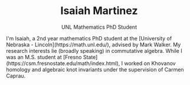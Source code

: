 <div align="center">
  <h1> Isaiah Martinez </h1>
  <p>UNL Mathematics PhD Student</p>
</div>
<div align="left">
  I'm Isaiah, a 2nd year mathematics PhD student at the [University of Nebraska - Lincoln](https://math.unl.edu/), advised by Mark Walker. My research interests lie (broadly speaking) in commutative algebra. While I was an M.S. student at [Fresno State](https://csm.fresnostate.edu/math/index.html), I worked on Khovanov homology and algebraic knot invariants under the supervision of Carmen Caprau.
</div>
